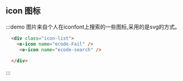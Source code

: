 ## icon 图标
:::demo 图片来自个人在iconfont上搜索的一些图标,采用的是svg的方式。
```html
  <div class="icon-list">
    <e-icon name="ecode-Fail" />
     <e-icon name="ecode-search" />
    
  </div>
```
:::